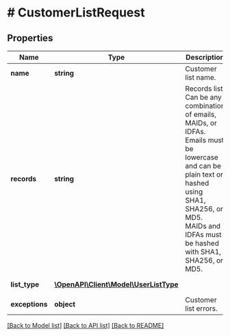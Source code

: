 # # CustomerListRequest

## Properties

Name | Type | Description | Notes
------------ | ------------- | ------------- | -------------
**name** | **string** | Customer list name. |
**records** | **string** | Records list. Can be any combination of emails, MAIDs, or IDFAs. Emails must be lowercase and can be plain text or hashed using SHA1, SHA256, or MD5. MAIDs and IDFAs must be hashed with SHA1, SHA256, or MD5. |
**list_type** | [**\OpenAPI\Client\Model\UserListType**](UserListType.md) |  | [optional] [default to self::\OpenAPI\Client\Model\UserListType_EMAIL]
**exceptions** | **object** | Customer list errors. | [optional]

[[Back to Model list]](../../README.md#models) [[Back to API list]](../../README.md#endpoints) [[Back to README]](../../README.md)
